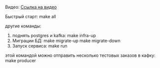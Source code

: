 Видео:
[Ссылка на видео](https://drive.google.com/file/d/182X4hIK8aWvbDQnVxgtatSk0prEqi8k5/view?usp=sharing)

Быстрый старт:
make all

другие команды:
1) поднять postgres и kafka:
make infra-up
2) Миграции БД:
make migrate-up
make migrate-down
3) Запуск сервиса:
make run

этой командой можно отправить несколько тестовых заказов в кафку:
make producer


